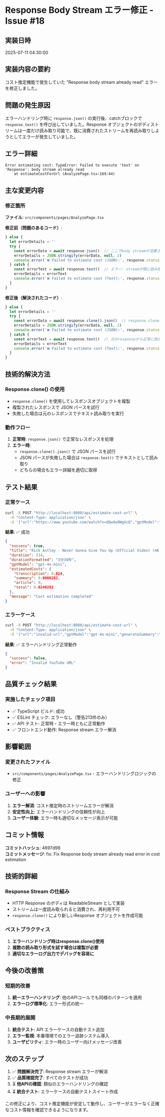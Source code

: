 # Response Body Stream エラー修正 - Issue #18

## 実装日時
2025-07-11 04:30:00

## 実装内容の要約
コスト推定機能で発生していた "Response body stream already read" エラーを修正しました。

## 問題の発生原因
エラーハンドリング時に `response.json()` の実行後、catchブロックで `response.text()` を呼び出していました。Response オブジェクトのボディストリームは一度だけ読み取り可能で、既に消費されたストリームを再読み取りしようとしてエラーが発生していました。

## エラー詳細
```
Error estimating cost: TypeError: Failed to execute 'text' on 'Response': body stream already read
    at estimateCostForUrl (AnalyzePage.tsx:169:44)
```

## 主な変更内容

### 修正箇所

**ファイル**: `src/components/pages/AnalyzePage.tsx`

**修正前（問題のあるコード）**:
```typescript
} else {
  let errorDetails = ''
  try {
    const errorData = await response.json()  // ここでbody streamが消費される
    errorDetails = JSON.stringify(errorData, null, 2)
    console.error('❌ Failed to estimate cost (JSON):', response.status, errorData)
  } catch {
    const errorText = await response.text()  // エラー: streamが既に読み取り済み
    errorDetails = errorText
    console.error('❌ Failed to estimate cost (Text):', response.status, errorText)
  }
}
```

**修正後（解決されたコード）**:
```typescript
} else {
  let errorDetails = ''
  try {
    const errorData = await response.clone().json()  // response.clone()でストリームを複製
    errorDetails = JSON.stringify(errorData, null, 2)
    console.error('❌ Failed to estimate cost (JSON):', response.status, errorData)
  } catch {
    const errorText = await response.text()  // 元のresponseから正常に読み取り可能
    errorDetails = errorText
    console.error('❌ Failed to estimate cost (Text):', response.status, errorText)
  }
}
```

## 技術的解決方法

### Response.clone() の使用
- `response.clone()` を使用してレスポンスオブジェクトを複製
- 複製されたレスポンスで JSON パースを試行
- 失敗した場合は元のレスポンスでテキスト読み取りを実行

### 動作フロー
1. **正常時**: `response.json()` で正常なレスポンスを処理
2. **エラー時**: 
   - `response.clone().json()` で JSON パースを試行
   - JSON パースが失敗した場合は `response.text()` でテキストとして読み取り
   - どちらの場合もエラー詳細を適切に取得

## テスト結果

### 正常ケース
```bash
curl -X POST "http://localhost:8080/api/estimate-cost-url" \
  -H "Content-Type: application/json" \
  -d '{"url":"https://www.youtube.com/watch?v=dQw4w9WgXcQ","gptModel":"gpt-4o-mini","generateSummary":true,"generateArticle":false}'
```

**結果**: ✅ 成功
```json
{
  "success": true,
  "title": "Rick Astley - Never Gonna Give You Up (Official Video) (4K Remaster)",
  "duration": 214,
  "durationFormatted": "3分34秒",
  "gptModel": "gpt-4o-mini",
  "estimatedCosts": {
    "transcription": 0.024,
    "summary": 0.0000282,
    "article": 0,
    "total": 0.0240282
  },
  "message": "Cost estimation completed"
}
```

### エラーケース
```bash
curl -X POST "http://localhost:8080/api/estimate-cost-url" \
  -H "Content-Type: application/json" \
  -d '{"url":"invalid-url","gptModel":"gpt-4o-mini","generateSummary":true,"generateArticle":false}'
```

**結果**: ✅ エラーハンドリング正常動作
```json
{
  "success": false,
  "error": "Invalid YouTube URL"
}
```

## 品質チェック結果

### 実施したチェック項目
- ✅ TypeScript ビルド: 成功
- ✅ ESLint チェック: エラーなし（警告213件のみ）
- ✅ API テスト: 正常時・エラー時ともに正常動作
- ✅ フロントエンド動作: Response stream エラー解消

## 影響範囲

### 変更されたファイル
- `src/components/pages/AnalyzePage.tsx` - エラーハンドリングロジックの修正

### ユーザーへの影響
1. **エラー解消**: コスト推定時のストリームエラーが解消
2. **安定性向上**: エラーハンドリングの信頼性が向上
3. **ユーザー体験**: エラー時も適切なメッセージ表示が可能

## コミット情報

**コミットハッシュ**: 4697d98  
**コミットメッセージ**: fix: Fix Response body stream already read error in cost estimation

## 技術的詳細

### Response Stream の仕組み
- HTTP Response のボディは ReadableStream として実装
- ストリームは一度読み取られると消費され、再利用不可
- `response.clone()` により新しいResponse オブジェクトを作成可能

### ベストプラクティス
1. **エラーハンドリング時はresponse.clone()使用**
2. **複数の読み取り形式を試す場合は複製が必要**
3. **適切なエラーログ出力でデバッグを容易に**

## 今後の改善策

### 短期的改善
1. **統一エラーハンドリング**: 他のAPIコールでも同様のパターンを適用
2. **エラーログ標準化**: エラー形式の統一

### 中長期的展開
1. **統合テスト**: API エラーケースの自動テスト追加
2. **エラー監視**: 本番環境でのエラー追跡システム導入
3. **ユーザビリティ**: エラー時のユーザー向けメッセージ改善

## 次のステップ

1. ✅ **問題解決完了**: Response stream エラーが解消
2. ✅ **品質確認完了**: すべてのテストが成功
3. ⏳ **他APIの確認**: 類似のエラーハンドリングの確認
4. ⏳ **統合テスト**: エラーケースの自動テストスイート作成

この修正により、コスト推定機能が安定して動作し、ユーザーがエラーなく正確なコスト情報を確認できるようになります。